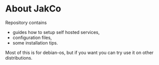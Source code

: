 # About JakCo

Repository contains
* guides how to setup self hosted services,
* configuration files,
* some installation tips.

Most of this is for debian-os, but if you want you can try use it on other distributions.
